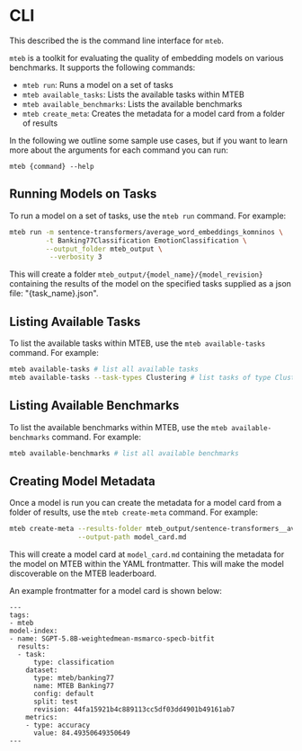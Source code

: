 # CLI

This described the is the command line interface for `mteb`.

`mteb` is a toolkit for evaluating the quality of embedding models on various benchmarks. It supports the following commands:

- `mteb run`: Runs a model on a set of tasks
- `mteb available_tasks`: Lists the available tasks within MTEB
- `mteb available_benchmarks`: Lists the available benchmarks
- `mteb create_meta`: Creates the metadata for a model card from a folder of results

In the following we outline some sample use cases, but if you want to learn more about the arguments for each command you can run:

```
mteb {command} --help
```

## Running Models on Tasks

To run a model on a set of tasks, use the `mteb run` command. For example:

```bash
mteb run -m sentence-transformers/average_word_embeddings_komninos \
         -t Banking77Classification EmotionClassification \
         --output_folder mteb_output \
          --verbosity 3
```

This will create a folder `mteb_output/{model_name}/{model_revision}` containing the results of the model on the specified tasks supplied as a json
file: "{task_name}.json".


## Listing Available Tasks

To list the available tasks within MTEB, use the `mteb available-tasks` command. For example:

```bash
mteb available-tasks # list all available tasks
mteb available-tasks --task-types Clustering # list tasks of type Clustering
```

## Listing Available Benchmarks

To list the available benchmarks within MTEB, use the `mteb available-benchmarks` command. For example:

```bash
mteb available-benchmarks # list all available benchmarks
```


## Creating Model Metadata

Once a model is run you can create the metadata for a model card from a folder of results, use the `mteb create-meta` command. For example:

```bash
mteb create-meta --results-folder mteb_output/sentence-transformers__average_word_embeddings_komninos/{revision} \
                 --output-path model_card.md
```

This will create a model card at `model_card.md` containing the metadata for the model on MTEB within the YAML frontmatter. This will make the model
discoverable on the MTEB leaderboard.

An example frontmatter for a model card is shown below:

```
---
tags:
- mteb
model-index:
- name: SGPT-5.8B-weightedmean-msmarco-specb-bitfit
  results:
  - task:
      type: classification
    dataset:
      type: mteb/banking77
      name: MTEB Banking77
      config: default
      split: test
      revision: 44fa15921b4c889113cc5df03dd4901b49161ab7
    metrics:
    - type: accuracy
      value: 84.49350649350649
---
```
